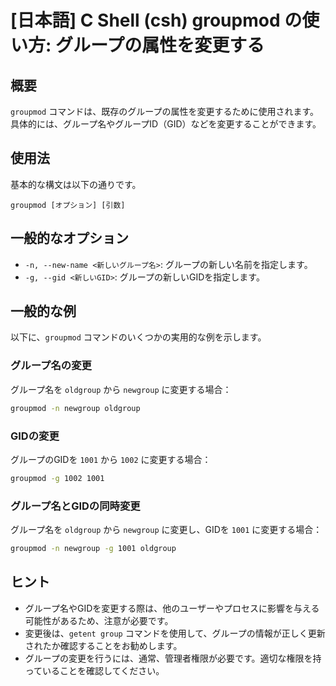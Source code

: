 # [日本語] C Shell (csh) groupmod の使い方: グループの属性を変更する

## 概要
`groupmod` コマンドは、既存のグループの属性を変更するために使用されます。具体的には、グループ名やグループID（GID）などを変更することができます。

## 使用法
基本的な構文は以下の通りです。

```
groupmod [オプション] [引数]
```

## 一般的なオプション
- `-n, --new-name <新しいグループ名>`: グループの新しい名前を指定します。
- `-g, --gid <新しいGID>`: グループの新しいGIDを指定します。

## 一般的な例
以下に、`groupmod` コマンドのいくつかの実用的な例を示します。

### グループ名の変更
グループ名を `oldgroup` から `newgroup` に変更する場合：
```bash
groupmod -n newgroup oldgroup
```

### GIDの変更
グループのGIDを `1001` から `1002` に変更する場合：
```bash
groupmod -g 1002 1001
```

### グループ名とGIDの同時変更
グループ名を `oldgroup` から `newgroup` に変更し、GIDを `1001` に変更する場合：
```bash
groupmod -n newgroup -g 1001 oldgroup
```

## ヒント
- グループ名やGIDを変更する際は、他のユーザーやプロセスに影響を与える可能性があるため、注意が必要です。
- 変更後は、`getent group` コマンドを使用して、グループの情報が正しく更新されたか確認することをお勧めします。
- グループの変更を行うには、通常、管理者権限が必要です。適切な権限を持っていることを確認してください。